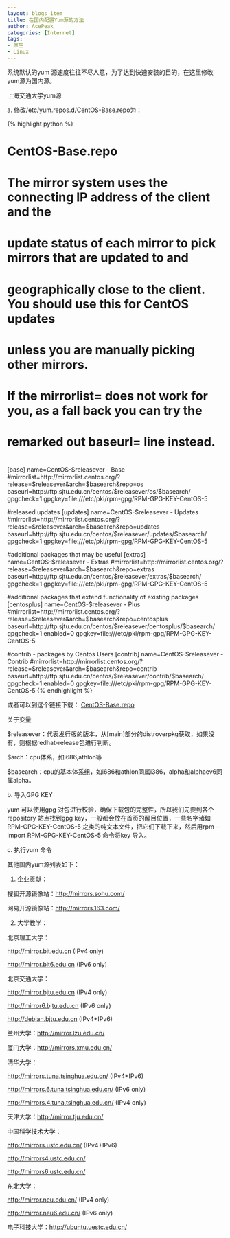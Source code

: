 ```yaml
---
layout: blogs_item
title: 在国内配置Yum源的方法
author: AcePeak
categories: [Internet]
tags: 
- 原生
- Linux
---
```


系统默认的yum 源速度往往不尽人意，为了达到快速安装的目的，在这里修改yum源为国内源。

上海交通大学yum源

a. 修改/etc/yum.repos.d/CentOS-Base.repo为：


{% highlight python %}
# CentOS-Base.repo
#
# The mirror system uses the connecting IP address of the client and the
# update status of each mirror to pick mirrors that are updated to and
# geographically close to the client.  You should use this for CentOS updates
# unless you are manually picking other mirrors.
#
# If the mirrorlist= does not work for you, as a fall back you can try the 
# remarked out baseurl= line instead.
#
#

[base]
name=CentOS-$releasever - Base
#mirrorlist=http://mirrorlist.centos.org/?release=$releasever&arch=$basearch&repo=os
baseurl=http://ftp.sjtu.edu.cn/centos/$releasever/os/$basearch/
gpgcheck=1
gpgkey=file:///etc/pki/rpm-gpg/RPM-GPG-KEY-CentOS-5

#released updates 
[updates]
name=CentOS-$releasever - Updates
#mirrorlist=http://mirrorlist.centos.org/?release=$releasever&arch=$basearch&repo=updates
baseurl=http://ftp.sjtu.edu.cn/centos/$releasever/updates/$basearch/
gpgcheck=1
gpgkey=file:///etc/pki/rpm-gpg/RPM-GPG-KEY-CentOS-5

#additional packages that may be useful
[extras]
name=CentOS-$releasever - Extras
#mirrorlist=http://mirrorlist.centos.org/?release=$releasever&arch=$basearch&repo=extras
baseurl=http://ftp.sjtu.edu.cn/centos/$releasever/extras/$basearch/
gpgcheck=1
gpgkey=file:///etc/pki/rpm-gpg/RPM-GPG-KEY-CentOS-5

#additional packages that extend functionality of existing packages
[centosplus]
name=CentOS-$releasever - Plus
#mirrorlist=http://mirrorlist.centos.org/?release=$releasever&arch=$basearch&repo=centosplus
baseurl=http://ftp.sjtu.edu.cn/centos/$releasever/centosplus/$basearch/
gpgcheck=1
enabled=0
gpgkey=file:///etc/pki/rpm-gpg/RPM-GPG-KEY-CentOS-5

#contrib - packages by Centos Users
[contrib]
name=CentOS-$releasever - Contrib
#mirrorlist=http://mirrorlist.centos.org/?release=$releasever&arch=$basearch&repo=contrib
baseurl=http://ftp.sjtu.edu.cn/centos/$releasever/contrib/$basearch/
gpgcheck=1
enabled=0
gpgkey=file:///etc/pki/rpm-gpg/RPM-GPG-KEY-CentOS-5
{% endhighlight %}


或者可以到这个链接下载：
[CentOS-Base.repo](/file/CentOS-Base.repo)


关于变量


$releasever：代表发行版的版本，从[main]部分的distroverpkg获取，如果没有，则根据redhat-release包进行判断。

$arch：cpu体系，如i686,athlon等

$basearch：cpu的基本体系组，如i686和athlon同属i386，alpha和alphaev6同属alpha。


b. 导入GPG KEY

yum 可以使用gpg 对包进行校验，确保下载包的完整性，所以我们先要到各个repository 站点找到gpg key，一般都会放在首页的醒目位置，一些名字诸如RPM-GPG-KEY-CentOS-5 之类的纯文本文件，把它们下载下来，然后用rpm --import RPM-GPG-KEY-CentOS-5 命令将key 导入。


c. 执行yum 命令



其他国内yum源列表如下：

1. 企业贡献：

搜狐开源镜像站：http://mirrors.sohu.com/

网易开源镜像站：http://mirrors.163.com/

2. 大学教学：

北京理工大学：

http://mirror.bit.edu.cn (IPv4 only)

http://mirror.bit6.edu.cn (IPv6 only)

北京交通大学：

http://mirror.bjtu.edu.cn (IPv4 only)

http://mirror6.bjtu.edu.cn (IPv6 only)

http://debian.bjtu.edu.cn (IPv4+IPv6)

兰州大学：http://mirror.lzu.edu.cn/

厦门大学：http://mirrors.xmu.edu.cn/

清华大学：

http://mirrors.tuna.tsinghua.edu.cn/ (IPv4+IPv6)

http://mirrors.6.tuna.tsinghua.edu.cn/ (IPv6 only)

http://mirrors.4.tuna.tsinghua.edu.cn/ (IPv4 only)

天津大学：http://mirror.tju.edu.cn/

中国科学技术大学：

http://mirrors.ustc.edu.cn/ (IPv4+IPv6)

http://mirrors4.ustc.edu.cn/

http://mirrors6.ustc.edu.cn/

东北大学：

http://mirror.neu.edu.cn/ (IPv4 only)

http://mirror.neu6.edu.cn/ (IPv6 only)

电子科技大学：http://ubuntu.uestc.edu.cn/

